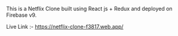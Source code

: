 This is a Netflix Clone built using React js + Redux and deployed on Firebase v9.

Live Link :- https://netflix-clone-f3817.web.app/